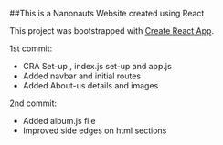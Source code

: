 ##This is a Nanonauts Website created using React
 
This project was bootstrapped with [Create React App](https://github.com/facebook/create-react-app).

1st commit:
- CRA Set-up , index.js set-up and app.js
- Added navbar and initial routes
- Added About-us details and images

2nd commit:
- Added album.js file
- Improved side edges on html sections
